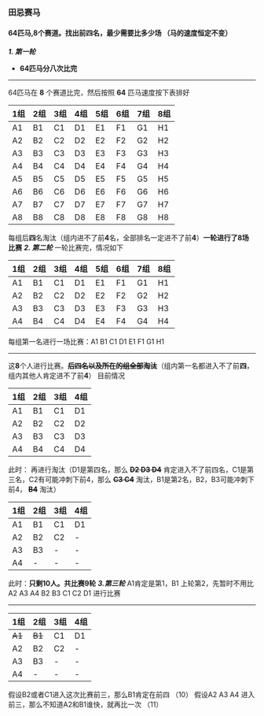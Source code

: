 ### 田忌赛马
#### 64匹马,8个赛道。找出前四名，最少需要比多少场 （马的速度恒定不变）
***1. 第一轮***
- **64匹马分八次比完**
---
64匹马在 **8** 个赛道比完，然后按照 **64** 匹马速度按下表排好

1组 | 2组 | 3组 | 4组 | 5组 | 6组 |7组 | 8组 |
--| --| --| --| --| --| --| --|
A1 | B1 |C1 | D1 |E1 | F1 |G1 | H1 |
A2 | B2 |C2 | D2 |E2 | F2 |G2 | H2 |
A3 | B3 |C3 | D3 |E3 | F3 |G3 | H3 |
A4 | B4 |C4 | D4 |E4 | F4 |G4 | H4 |
A5 | B5 |C5 | D5 |E5 | F5 |G5 | H5 |
A6 | B6 |C6 | D6 |E6 | F6 |G6 | H6 |
A7 | B7 |C7 | D7 |E7 | F7 |G7 | H7 |
A8 | B8 |C8 | D8 |E8 | F8 |G8 | H8 |


每组后**四**名淘汰（组内进不了前**4**名，全部排名一定进不了前**4**）**一轮进行了8场比赛**
***2. 第二轮***
一轮比赛完，情况如下

1组 | 2组 | 3组 | 4组 | 5组 | 6组 |7组 | 8组 |
--| --| --| --| --| --| --| --|
A1 | B1 |C1 | D1 |E1 | F1 |G1 | H1 |
A2 | B2 |C2 | D2 |E2 | F2 |G2 | H2 |
A3 | B3 |C3 | D3 |E3 | F3 |G3 | H3 |
A4 | B4 |C4 | D4 |E4 | F4 |G4 | H4 |

每组第一名进行一场比赛：A1  B1  C1  D1  E1  F1 G1  H1 

---
这**8**个人进行比赛。**~~后四名以及所在的组全部淘汰~~**（组内第一名都进入不了前**四**，组内其他人肯定进不了前**4**）
目前情况

1组 | 2组 | 3组 | 4组 |
--| --| --| --|
A1 | B1 |C1 | D1 |
A2 | B2 |C2 | D2 |
A3 | B3 |C3 | D3 |
A4 | B4 |C4 | D4 |

此时： 再进行淘汰（D1是第四名，那么 **~~D2 D3 D4~~** 肯定进入不了前四名，C1是第三名，C2有可能冲刺下前4，那么 **~~C3 C4~~** 淘汰，B1是第2名，B2，B3可能冲刺下前4，  **~~B4~~** 淘汰）

1组 | 2组 | 3组 | 4组 |
--| --| --| --|
A1 | B1 |C1 | D1 |
A2 | B2 |C2 | - |
A3 | B3 |- | - |
A4 | - |- | - |

此时：**只剩10人。共比赛9轮**
***3.第三轮***
A1肯定是第1，B1 上轮第2，先暂时不用比
A2 A3 A4 B2 B3 C1 C2 D1 进行比赛

---

1组 | 2组 | 3组 | 4组 |
--| --| --| --|
~~A1~~ | ~~B1~~ |C1 | D1 |
A2 | B2 |C2 | - |
A3 | B3 |- | - |
A4 | - |- | - |

假设B2或者C1进入这次比赛前三，那么B1肯定在前四 （10）
假设A2 A3 A4 进入前三，那么不知道A2和B1谁快，就再比一次 （11）